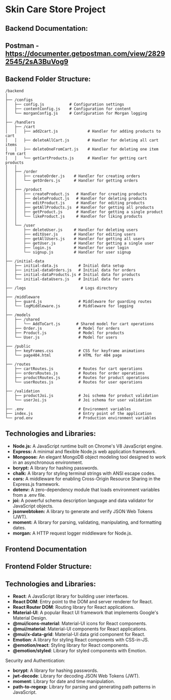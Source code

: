 # Skin Care Store Project  

## Backend Documentation:
## Postman - https://documenter.getpostman.com/view/28292545/2sA3BuVog9
## Backend Folder Structure:
```plaintext
/backend
│
├── /configs
│   ├── config.js           # Configuration settings
│   ├── contentConfig.js    # Configuration for content
│   └── morganConfig.js     # Configuration for Morgan logging
│
├── /handlers
│   ├── /cart
│   │   ├── add2cart.js             # Handler for adding products to cart
│   │   ├── deleteAllCart.js        # Handler for deleting all cart items
│   │   ├── deleteOneFromCart.js    # Handler for deleting one item from cart
│   │   └── getCartProducts.js      # Handler for getting cart products
│   │
│   ├── /order
│   │   ├── createOrder.js    # Handler for creating orders
│   │   └── getOrders.js      # Handler for getting orders
│   │
│   ├── /product
│   │   ├── createProduct.js   # Handler for creating products
│   │   ├── deleteProduct.js   # Handler for deleting products
│   │   ├── editProduct.js     # Handler for editing products
│   │   ├── getAllProducts.js  # Handler for getting all products
│   │   ├── getProduct.js      # Handler for getting a single product
│   │   └── likeProduct.js     # Handler for liking products
│   │
│   └── /user
│       ├── deleteUser.js     # Handler for deleting users
│       ├── editUser.js       # Handler for editing users
│       ├── getAllUsers.js    # Handler for getting all users
│       ├── getUser.js        # Handler for getting a single user
│       ├── login.js          # Handler for user login
│       └── signup.js         # Handler for user signup
│
├── /initial-data
│   ├── initial-data.js         # Initial data setup
│   ├── initial-dataOrders.js   # Initial data for orders
│   ├── initial-dataProducts.js # Initial data for products
│   └── initial-dataUsers.js    # Initial data for users
│
├── /logs                        # Logs directory
│
├── /middleware
│   ├── guard.js                # Middleware for guarding routes
│   └── logMiddleware.js        # Middleware for logging
│
├── /models
│   ├── /shared
│   │   └── AddToCart.js       # Shared model for cart operations
│   ├── Order.js                # Model for orders
│   ├── Product.js              # Model for products
│   └── User.js                 # Model for users
│
├── /public
│   ├── keyFrames.css           # CSS for keyframe animations
│   └── page404.html            # HTML for 404 page
│
├── /routes
│   ├── cartRoutes.js           # Routes for cart operations
│   ├── ordersRoutes.js         # Routes for order operations
│   ├── productRoutes.js        # Routes for product operations
│   └── userRoutes.js           # Routes for user operations
│
├── /validation
│   ├── productJoi.js           # Joi schema for product validation
│   └── userJoi.js              # Joi schema for user validation
│
├── .env                        # Environment variables
├── index.js                    # Entry point of the application
└── prod.env                    # Production environment variables
```

## Technologies and Libraries:

- **Node.js:** A JavaScript runtime built on Chrome's V8 JavaScript engine.
- **Express:** A minimal and flexible Node.js web application framework.
- **Mongoose:** An elegant MongoDB object modeling tool designed to work in an asynchronous environment.
- **bcrypt:** A library for hashing passwords.
- **chalk:** A library for styling terminal strings with ANSI escape codes.
- **cors:** A middleware for enabling Cross-Origin Resource Sharing in the Express.js framework.
- **dotenv:** A zero-dependency module that loads environment variables from a .env file.
- **joi:** A powerful schema description language and data validator for JavaScript objects.
- **jsonwebtoken:** A library to generate and verify JSON Web Tokens (JWT).
- **moment:** A library for parsing, validating, manipulating, and formatting dates.
- **morgan:** A HTTP request logger middleware for Node.js.

##
##

## Frontend Documentation 

## Frontend Folder Structure:

## Technologies and Libraries:

- **React**: A JavaScript library for building user interfaces.
- **React DOM**: Entry point to the DOM and server renderer for React.
- **React Router DOM**: Routing library for React applications.
- **Material-UI**: A popular React UI framework that implements Google's Material Design.
- **@mui/icons-material**: Material-UI icons for React components.
- **@mui/material**: Material-UI components for React applications.
- **@mui/x-data-grid**: Material-UI data grid component for React.
- **Emotion**: A library for styling React components with CSS-in-JS.
- **@emotion/react**: Styling library for React components.
- **@emotion/styled**: Library for styled components with Emotion.

Security and Authentication:
- **bcrypt**: A library for hashing passwords.
- **jwt-decode**: Library for decoding JSON Web Tokens (JWT).
- **moment**: Library for date and time manipulation.
- **path-to-regexp**: Library for parsing and generating path patterns in JavaScript.

